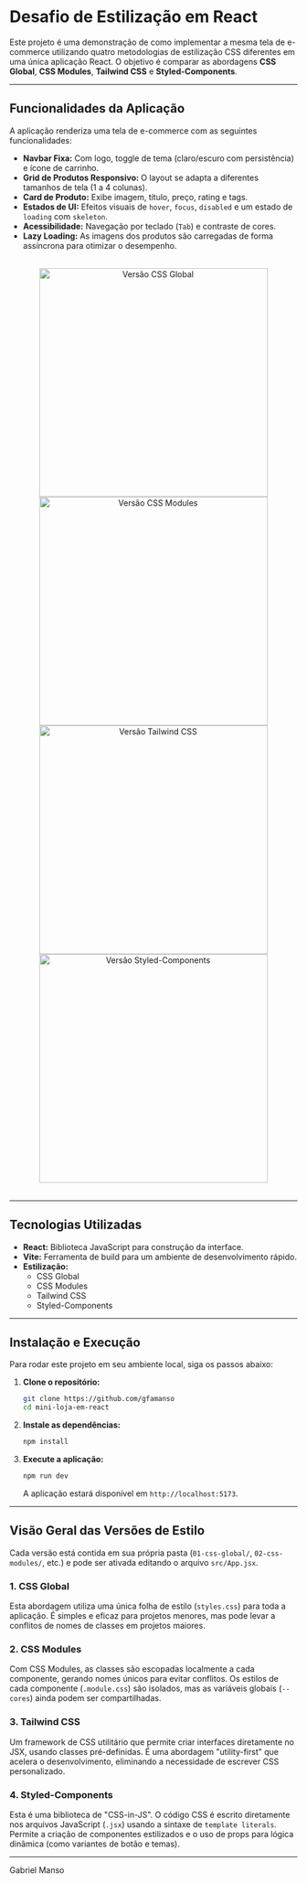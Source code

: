 # Desafio de Estilização em React

Este projeto é uma demonstração de como implementar a mesma tela de e-commerce utilizando quatro metodologias de estilização CSS diferentes em uma única aplicação React. O objetivo é comparar as abordagens **CSS Global**, **CSS Modules**, **Tailwind CSS** e **Styled-Components**.

---

## Funcionalidades da Aplicação

A aplicação renderiza uma tela de e-commerce com as seguintes funcionalidades:

* **Navbar Fixa:** Com logo, toggle de tema (claro/escuro com persistência) e ícone de carrinho.
* **Grid de Produtos Responsivo:** O layout se adapta a diferentes tamanhos de tela (1 a 4 colunas).
* **Card de Produto:** Exibe imagem, título, preço, rating e tags.
* **Estados de UI:** Efeitos visuais de `hover`, `focus`, `disabled` e um estado de `loading` com `skeleton`.
* **Acessibilidade:** Navegação por teclado (`Tab`) e contraste de cores.
* **Lazy Loading:** As imagens dos produtos são carregadas de forma assíncrona para otimizar o desempenho.

<br>
<div align="center">
  <img src="[LINK_PARA_IMAGEM_DA_VERSAO_1]" alt="Versão CSS Global" width="400">
  <img src="[LINK_PARA_IMAGEM_DA_VERSAO_2]" alt="Versão CSS Modules" width="400">
  <img src="[LINK_PARA_IMAGEM_DA_VERSAO_3]" alt="Versão Tailwind CSS" width="400">
  <img src="[LINK_PARA_IMAGEM_DA_VERSAO_4]" alt="Versão Styled-Components" width="400">
</div>
<br>

---

## Tecnologias Utilizadas

* **React:** Biblioteca JavaScript para construção da interface.
* **Vite:** Ferramenta de build para um ambiente de desenvolvimento rápido.
* **Estilização:**
    * CSS Global
    * CSS Modules
    * Tailwind CSS
    * Styled-Components

---

## Instalação e Execução

Para rodar este projeto em seu ambiente local, siga os passos abaixo:

1.  **Clone o repositório:**
    ```bash
    git clone https://github.com/gfamanso
    cd mini-loja-em-react
    ```

2.  **Instale as dependências:**
    ```bash
    npm install
    ```

3.  **Execute a aplicação:**
    ```bash
    npm run dev
    ```
    A aplicação estará disponível em `http://localhost:5173`.

---

## Visão Geral das Versões de Estilo

Cada versão está contida em sua própria pasta (`01-css-global/`, `02-css-modules/`, etc.) e pode ser ativada editando o arquivo `src/App.jsx`.

### **1. CSS Global**
Esta abordagem utiliza uma única folha de estilo (`styles.css`) para toda a aplicação. É simples e eficaz para projetos menores, mas pode levar a conflitos de nomes de classes em projetos maiores.

### **2. CSS Modules**
Com CSS Modules, as classes são escopadas localmente a cada componente, gerando nomes únicos para evitar conflitos. Os estilos de cada componente (`.module.css`) são isolados, mas as variáveis globais (`--cores`) ainda podem ser compartilhadas.

### **3. Tailwind CSS**
Um framework de CSS utilitário que permite criar interfaces diretamente no JSX, usando classes pré-definidas. É uma abordagem "utility-first" que acelera o desenvolvimento, eliminando a necessidade de escrever CSS personalizado.

### **4. Styled-Components**
Esta é uma biblioteca de "CSS-in-JS". O código CSS é escrito diretamente nos arquivos JavaScript (`.jsx`) usando a sintaxe de `template literals`. Permite a criação de componentes estilizados e o uso de props para lógica dinâmica (como variantes de botão e temas).

---

Gabriel Manso